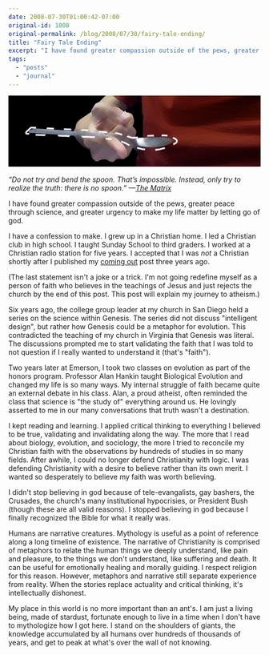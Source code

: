 ```yaml
---
date: 2008-07-30T01:00:42-07:00
original-id: 1008
original-permalink: /blog/2008/07/30/fairy-tale-ending/
title: "Fairy Tale Ending"
excerpt: "I have found greater compassion outside of the pews, greater peace through science, and greater urgency to make my life matter by letting go of god."
tags:
  - "posts"
  - "journal"
---
```


<img src="atheist.jpg" alt="Spoon balanced on finger. The spoon fades out of existence over the finger. A dotted outline is around the spoon.">

*“Do not try and bend the spoon. That’s impossible. Instead, only try to realize the truth: there is no spoon.” —[The Matrix](https://www.youtube.com/watch?v=uAXtO5dMqEI)*

I have found greater compassion outside of the pews, greater peace through science, and greater urgency to make my life matter by letting go of god.

I have a confession to make. I grew up in a Christian home. I led a Christian club in high school. I taught Sunday School to third graders. I worked at a Christian radio station for five years. I accepted that I was *not* a Christian shortly after I published my <a href="/posts/explicitly-me/">coming out</a> post three years ago.

(The last statement isn't a joke or a trick. I'm not going redefine myself as a person of faith who believes in the teachings of Jesus and just rejects the church by the end of this post. This post will explain my journey to atheism.)

Six years ago, the college group leader at my church in San Diego held a series on the science within Genesis. The series did not discuss "intelligent design", but rather how Genesis could be a metaphor for evolution. This contradicted the teaching of my church in Virginia that Genesis was literal. The discussions prompted me to start validating the faith that I was told to not question if I really wanted to understand it (that's "faith").

Two years later at Emerson, I took two classes on evolution as part of the honors program. Professor Alan Hankin taught Biological Evolution and changed my life is so many ways. My internal struggle of faith became quite an external debate in his class. Alan, a proud atheist, often reminded the class that science is "the study of" everything around us. He lovingly asserted to me in our many conversations that truth wasn't a destination.

I kept reading and learning. I applied critical thinking to everything I believed to be true, validating and invalidating along the way. The more that I read about biology, evolution, and sociology, the more I tried to reconcile my Christian faith with the observations by hundreds of studies in so many fields. After awhile, I could no longer defend Christianity with logic. I was defending Christianity with a desire to believe rather than its own merit. I wanted so desperately to believe my faith was worth believing.

I didn't stop believing in god because of tele-evangalists, gay bashers, the Crusades, the church's many institutional hypocrisies, or President Bush (though these are all valid reasons). I stopped believing in god because I finally recognized the Bible for what it really was.

Humans are narrative creatures. Mythology is useful as a point of reference along a long timeline of existence. The narrative of Christianity is comprised of metaphors to relate the human things we deeply understand, like pain and pleasure, to the things we don't understand, like suffering and death. It can be useful for emotionally healing and morally guiding. I respect religion for this reason. However, metaphors and narrative still separate experience from reality. When the stories replace actuality and critical thinking, it's intellectually dishonest.

My place in this world is no more important than an ant's. I am just a living being, made of stardust, fortunate enough to live in a time when I don't have to mythologize how I got here. I stand on the shoulders of giants, the knowledge accumulated by all humans over hundreds of thousands of years, and get to peak at what's over the wall of not knowing.

